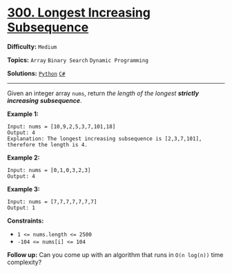 # [300. Longest Increasing Subsequence](https://leetcode.com/problems/longest-increasing-subsequence/)

**Difficulty:** `Medium`

**Topics:** `Array` `Binary Search` `Dynamic Programming`

**Solutions:** [`Python`](../../src/python/challenges/problems/longest_increasing_subsequence_test.py) [`C#`](../../src/csharp/challenges/Problems/LongestIncreasingSubsequence.cs)

---

Given an integer array `nums`, return *the length of the longest **strictly increasing*** ***subsequence***.

**Example 1:**

```
Input: nums = [10,9,2,5,3,7,101,18]
Output: 4
Explanation: The longest increasing subsequence is [2,3,7,101], therefore the length is 4.
```

**Example 2:**

```
Input: nums = [0,1,0,3,2,3]
Output: 4
```

**Example 3:**

```
Input: nums = [7,7,7,7,7,7,7]
Output: 1
```

**Constraints:**

* `1 <= nums.length <= 2500`
* `-104 <= nums[i] <= 104`

**Follow up:** Can you come up with an algorithm that runs in `O(n log(n))` time complexity?
